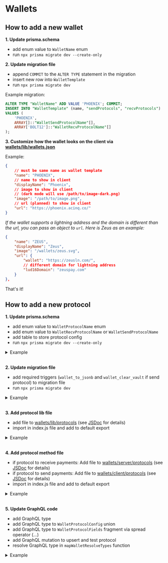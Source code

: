 # Wallets

## How to add a new wallet

**1. Update prisma.schema**

- add enum value to `WalletName` enum
- run `npx prisma migrate dev --create-only`

**2. Update migration file**

- append `COMMIT` to the `ALTER TYPE` statement in the migration
- insert new row into `ẀalletTemplate`
- run `npx prisma migrate dev`

Example migration:

```sql
ALTER TYPE "WalletName" ADD VALUE 'PHOENIX'; COMMIT;
INSERT INTO "WalletTemplate" (name, "sendProtocols", "recvProtocols")
VALUES (
    'PHOENIX',
    ARRAY[]::"WalletSendProtocolName"[],
    ARRAY['BOLT12']::"WalletRecvProtocolName"[]
);
```

**3. Customize how the wallet looks on the client via [wallets/lib/wallets.json](/wallets/lib/wallets.json)**

Example:

```json
{
    // must be same name as wallet template
    "name": "PHOENIX",
    // name to show in client
    "displayName": "Phoenix",
    // image to show in client
    // (dark mode will use /path/to/image-dark.png)
    "image": "/path/to/image.png",
    // url (planned) to show in client
    "url": "https://phoenix.acinq.co/"
}
```

_If the wallet supports a lightning address and the domain is different than the url, you can pass an object to `url`. Here is Zeus as an example:_

```json
{
    "name": "ZEUS",
    "displayName": "Zeus",
    "image": "/wallets/zeus.svg",
    "url": {
        "wallet": "https://zeusln.com/",
        // different domain for lightning address
        "lud16Domain": "zeuspay.com"
    }
},
```

That's it!

## How to add a new protocol

**1. Update prisma.schema**

- add enum value to `WalletProtocolName` enum
- add enum value to `WalletRecvProtocolName` or `WalletSendProtocolName`
- add table to store protocol config
- run `npx prisma migrate dev --create-only`

<details>
<summary>Example</summary>

```diff
diff --git a/prisma/schema.prisma b/prisma/schema.prisma
index 9a113797..12505333 100644
--- a/prisma/schema.prisma
+++ b/prisma/schema.prisma
@@ -1199,6 +1199,7 @@ enum WalletProtocolName {
   LNC
   CLN_REST
   LND_GRPC
+  BOLT12
 }

 enum WalletSendProtocolName {
@@ -1218,6 +1219,7 @@ enum WalletRecvProtocolName {
   LN_ADDR
   CLN_REST
   LND_GRPC
+  BOLT12
 }

 enum WalletProtocolStatus {
@@ -1288,6 +1290,7 @@ model WalletProtocol {
   walletRecvLightningAddress WalletRecvLightningAddress?
   walletRecvCLNRest          WalletRecvCLNRest?
   walletRecvLNDGRPC          WalletRecvLNDGRPC?
+  walletRecvBolt12           WalletRecvBolt12?

   @@unique(name: "WalletProtocol_walletId_send_name_key", [walletId, send, name])
 }
@@ -1429,3 +1432,12 @@ model WalletRecvLNDGRPC {
   macaroon   String
   cert       String?
 }
+
+model WalletRecvBolt12 {
+  id         Int            @id @default(autoincrement())
+  createdAt  DateTime       @default(now()) @map("created_at")
+  updatedAt  DateTime       @default(now()) @updatedAt @map("updated_at")
+  protocolId Int            @unique
+  protocol   WalletProtocol @relation(fields: [protocolId], references: [id], onDelete: Cascade)
+  offer      String
+}
```

</details>

<br />

**2. Update migration file**

- add required triggers (`wallet_to_jsonb` and `wallet_clear_vault` if send protocol) to migration file
- run `npx prisma migrate dev`

<details>
<summary>Example</summary>

```sql
-- AlterEnum
ALTER TYPE "WalletProtocolName" ADD VALUE 'BOLT12';

-- AlterEnum
ALTER TYPE "WalletRecvProtocolName" ADD VALUE 'BOLT12';

-- CreateTable
CREATE TABLE "WalletRecvBolt12" (
    "id" SERIAL NOT NULL,
    "created_at" TIMESTAMP(3) NOT NULL DEFAULT CURRENT_TIMESTAMP,
    "updated_at" TIMESTAMP(3) NOT NULL DEFAULT CURRENT_TIMESTAMP,
    "protocolId" INTEGER NOT NULL,
    "offer" TEXT NOT NULL,

    CONSTRAINT "WalletRecvBolt12_pkey" PRIMARY KEY ("id")
);

-- CreateIndex
CREATE UNIQUE INDEX "WalletRecvBolt12_protocolId_key" ON "WalletRecvBolt12"("protocolId");

-- AddForeignKey
ALTER TABLE "WalletRecvBolt12" ADD CONSTRAINT "WalletRecvBolt12_protocolId_fkey" FOREIGN KEY ("protocolId") REFERENCES "WalletProtocol"("id") ON DELETE CASCADE ON UPDATE CASCADE;

-- vvv Add trigger below manually vvv

CREATE TRIGGER wallet_to_jsonb
    AFTER INSERT OR UPDATE ON "WalletRecvBolt12"
    FOR EACH ROW
    EXECUTE PROCEDURE wallet_to_jsonb();


-- if protocol is for sending you also need to add the wallet_clear_vault trigger:
-- CREATE TRIGGER wallet_clear_vault
--    AFTER DELETE ON "WalletSendClinkDebit"
--    FOR EACH ROW
--    EXECUTE PROCEDURE wallet_clear_vault();

```

</details>

<br />

**3. Add protocol lib file**

- add file to [wallets/lib/protocols](/wallets/lib/protocols) (see [JSDoc](/wallets/lib/protocols/index.js) for details)
- import in index.js file and add to default export

<details>
<summary>Example</summary>

```js
// wallets/lib/protocols/bolt12.js

export default [
  {
    // same as enum value we added
    name: 'BOLT12',
    displayName: 'BOLT12',
    send: false,
    fields: [
      {
        name: 'offer',
        type: 'text',
        label: 'offer',
        placeholder: 'lno...',
        validate: offerValidator,
        required: true,
      }
    ],
    relationName: 'walletRecvBolt12'
  }
]
```

```diff
diff --git a/wallets/lib/protocols/index.js b/wallets/lib/protocols/index.js
index 8caa5f52..58f5ab86 100644
--- a/wallets/lib/protocols/index.js
+++ b/wallets/lib/protocols/index.js
@@ -7,6 +7,7 @@ import lnbitsSuite from './lnbits'
 import phoenixdSuite from './phoenixd'
 import blinkSuite from './blink'
 import webln from './webln'
+import bolt12 from './bolt12'

 /**
  * Protocol names as used in the database
@@ -44,5 +45,6 @@ export default [
   ...phoenixdSuite,
   ...lnbitsSuite,
   ...blinkSuite,
-  webln
+  webln,
+  bolt12
 ]
```

</details>

<br />

**4. Add protocol method file**

- if protocol to receive payments: Add file to [wallets/server/protocols](/wallets/server/protocols) (see [JSDoc](/wallets/server/protocols/index.js) for details)
- if protocol to send payments: Add file to [wallets/client/protocols](/wallets/client/protocols) (see [JSDoc](/wallets/client/protocols/index.js) for details)
- import in index.js file and add to default export

<details>
<summary>Example</summary>

```js
// wallets/server/protocols/bolt12.js

// same as enum value we added
export const name = 'BOLT12'

export async function createInvoice ({ msats, description, expiry }, config, { signal }) {
  /* ... code to create invoice using protocol config ... */
}

export async function testCreateInvoice ({ url }, { signal }) {
  return await createInvoice(
    { msats: 1000, description: 'SN test invoice', expiry: 1 },
    { url },
    { signal }
  )
}
```

```diff
diff --git a/wallets/server/protocols/index.js b/wallets/server/protocols/index.js
index 26c292d9..3ac88ae1 100644
--- a/wallets/server/protocols/index.js
+++ b/wallets/server/protocols/index.js
@@ -5,6 +5,7 @@ import * as clnRest from './clnRest'
 import * as phoenixd from './phoenixd'
 import * as blink from './blink'
 import * as lndGrpc from './lndGrpc'
+import * as bolt12 from './bolt12'

 export * from './util'

@@ -56,5 +57,6 @@ export default [
   clnRest,
   phoenixd,
   blink,
-  lndGrpc
+  lndGrpc,
+  bolt12
 ]
```

</details>

<br />

**5. Update GraphQL code**

- add GraphQL type
- add GraphQL type to `WalletProtocolConfig` union
- add GraphQL type to `WalletProtocolFields` fragment via spread operator (...)
- add GraphQL mutation to upsert and test protocol
- resolve GraphQL type in `mapWalletResolveTypes` function

<details>
<summary>Example</summary>

```diff
diff --git a/api/typeDefs/wallet.js b/api/typeDefs/wallet.js
index 3c1fffd1..af3858a5 100644
--- a/api/typeDefs/wallet.js
+++ b/api/typeDefs/wallet.js
@@ -38,6 +38,7 @@ const typeDefs = gql`
     upsertWalletRecvLNDGRPC(walletId: ID, templateId: ID, enabled: Boolean!, socket: String!, macaroon: String!, cert: String): WalletRecvLNDGRPC!
     upsertWalletSendLNC(walletId: ID, templateId: ID, enabled: Boolean!, pairingPhrase: VaultEntryInput!, localKey: VaultEntryInput!, remoteKey: VaultEntryInput!, serverHost: VaultEntryInput!): WalletSendLNC!
     upsertWalletSendWebLN(walletId: ID, templateId: ID, enabled: Boolean!): WalletSendWebLN!
+    upsertWalletRecvBolt12(walletId: ID, templateId: ID, enabled: Boolean!, offer: String!): WalletRecvBolt12!
     removeWalletProtocol(id: ID!): Boolean
     updateWalletEncryption(keyHash: String!, wallets: [WalletEncryptionUpdate!]!): Boolean
     updateKeyHash(keyHash: String!): Boolean
@@ -111,6 +112,7 @@ const typeDefs = gql`
     | WalletRecvLightningAddress
     | WalletRecvCLNRest
     | WalletRecvLNDGRPC
+    | WalletRecvBolt12

   type WalletSettings {
     receiveCreditsBelowSats: Int!
@@ -207,6 +209,11 @@ const typeDefs = gql`
     cert: String
   }

+  type WalletRecvBolt12 {
+    id: ID!
+    offer: String!
+  }
+
   input AutowithdrawSettings {
     autoWithdrawThreshold: Int!
     autoWithdrawMaxFeePercent: Float!
diff --git a/wallets/client/fragments/protocol.js b/wallets/client/fragments/protocol.js
index d1a65ff4..138d1a62 100644
--- a/wallets/client/fragments/protocol.js
+++ b/wallets/client/fragments/protocol.js
@@ -109,3 +109,11 @@ export const UPSERT_WALLET_SEND_WEBLN = gql`
     }
   }
 `
+
+export const UPSERT_WALLET_RECEIVE_BOLT12 = gql`
+  mutation upsertWalletRecvBolt12($walletId: ID, $templateId: ID, $enabled: Boolean!, $offer: String!) {
+    upsertWalletRecvBolt12(walletId: $walletId, templateId: $templateId, enabled: $enabled, offer: $offer) {
+      id
+    }
+  }
+`
diff --git a/wallets/client/fragments/wallet.js b/wallets/client/fragments/wallet.js
index c301f5c1..73d59e6d 100644
--- a/wallets/client/fragments/wallet.js
+++ b/wallets/client/fragments/wallet.js
@@ -106,6 +106,10 @@ const WALLET_PROTOCOL_FIELDS = gql`
         macaroon
         cert
       }
+      ... on WalletRecvBolt12 {
+        id
+        offer
+      }
     }
   }
 `
diff --git a/wallets/server/resolvers/util.js b/wallets/server/resolvers/util.js
index 0155a422..ced4b399 100644
--- a/wallets/server/resolvers/util.js
+++ b/wallets/server/resolvers/util.js
@@ -19,6 +19,8 @@ export function mapWalletResolveTypes (wallet) {
         return 'WalletRecvCLNRest'
       case 'LND_GRPC':
         return 'WalletRecvLNDGRPC'
+      case 'BOLT12':
+        return 'WalletRecvBolt12'
       default:
         return null
     }
```

</details>
